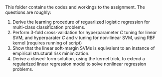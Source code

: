 This folder contains the codes and workings to the assignment. The questions are roughly:

1. Derive the learning procedure of reguarlized logistic regression for multi-class classification problems.
2. Perform 3-fold cross-validation for hyperparameter $C$ tuning for linear SVM, and hyperparater $C$ and $\gamma$ tuning for non-linear SVM, using RBF kernel (requires running of script)
3. Show that the linear soft-margin SVMs is equivalent to an instance of empirical structural risk minimization.
4. Derive a closed-form solution, using the kernel trick, to extend a regularized linear regression model to solve nonlinear regression problems.
